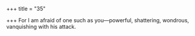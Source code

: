 +++
title = "35"

+++
For I am afraid of one such as you—powerful, shattering,
wondrous, vanquishing with his attack.